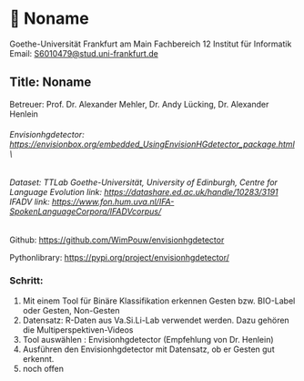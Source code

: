 # 📖 Noname
Goethe-Universität Frankfurt am Main
Fachbereich 12 Institut für Informatik
Email: S6010479@stud.uni-frankfurt.de

## Title: Noname

Betreuer: Prof. Dr. Alexander Mehler, Dr. Andy Lücking, Dr. Alexander Henlein

###### Envisionhgdetector: https://envisionbox.org/embedded_UsingEnvisionHGdetector_package.html \
###### Dataset: TTLab Goethe-Universität, University of Edinburgh, Centre for Language Evolution link: https://datashare.ed.ac.uk/handle/10283/3191 IFADV link: https://www.fon.hum.uva.nl/IFA-SpokenLanguageCorpora/IFADVcorpus/


Github: https://github.com/WimPouw/envisionhgdetector

Pythonlibrary: https://pypi.org/project/envisionhgdetector/ 


### Schritt:
1. Mit einem Tool für Binäre Klassifikation erkennen Gesten bzw. BIO-Label oder Gesten, Non-Gesten
2. Datensatz: R-Daten aus Va.Si.Li-Lab verwendet werden. Dazu gehören die Multiperspektiven-Videos 
3. Tool auswählen : Envisionhgdetector (Empfehlung von Dr. Henlein)
4. Ausführen den Envisionhgdetector mit Datensatz, ob er Gesten gut erkennt.
5. noch offen
